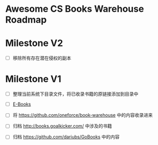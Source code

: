 # Awesome CS Books Warehouse Roadmap

# Milestone V2

* [ ] 移除所有存在潜在侵权的副本

# Milestone V1

* [ ] 整理当前系统下目录文件，将已收录书籍的原链接添加到目录中

* [ ] [E-Books](https://github.com/kiner-shah/E-Books)

* [ ] 将 https://github.com/oneforce/book-warehouse 中的内容收录进来

* [ ] 归档 http://books.goalkicker.com/ 中涉及的书籍

* [ ] 归档 https://github.com/dariubs/GoBooks 中的内容

